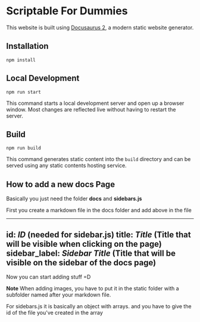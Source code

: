 # Scriptable For Dummies

This website is built using [Docusaurus 2](https://v2.docusaurus.io/), a modern static website generator.

## Installation

```console
npm install
```

## Local Development

```console
npm run start
```

This command starts a local development server and open up a browser window. Most changes are reflected live without having to restart the server.

## Build

```console
npm run build
```

This command generates static content into the `build` directory and can be served using any static contents hosting service.



## How to add a new docs Page

Basically you just need the folder **docs** and **sidebars.js**

First you create a markdown file in the docs folder and add above in the file

---
id: *ID* (needed for sidebar.js)
title: *Title* (Title that will be visible when clicking on the page)
sidebar_label: *Sidebar Title* (Title that will be visible on the sidebar of the docs page)
---

Now you can start adding stuff =D 

**Note** When adding images, you have to put it in the static folder with a subfolder named after your markdown file.


For sidebars.js it is basically an object with arrays. and you have to give the id of the file you've created in the array